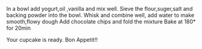 In a bowl add yogurt,oil ,vanilla and mix well. 
Sieve the flour,suger,salt and backing powder into the bowl.
Whisk and combine well, add water to make smooth,flowy dough
Add chocolate chips and fold the mixture
Bake at 180* for 20min

Your cupcake is ready. Bon Appetit!!